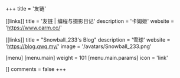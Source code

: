 +++
title = '友链'

[[links]]
title = '友链 | 编程与摄影日记'
description = '卡姆姬'
website = 'https://www.carm.cc/'

[[links]]
title = "Snowball_233's Blog"
description = '雪球'
website = 'https://blog.qwq.my/'
image = '/avatars/Snowball_233.png'

[menu]
[menu.main]
weight = 101
[menu.main.params]
icon = 'link'

[]
comments = false
+++